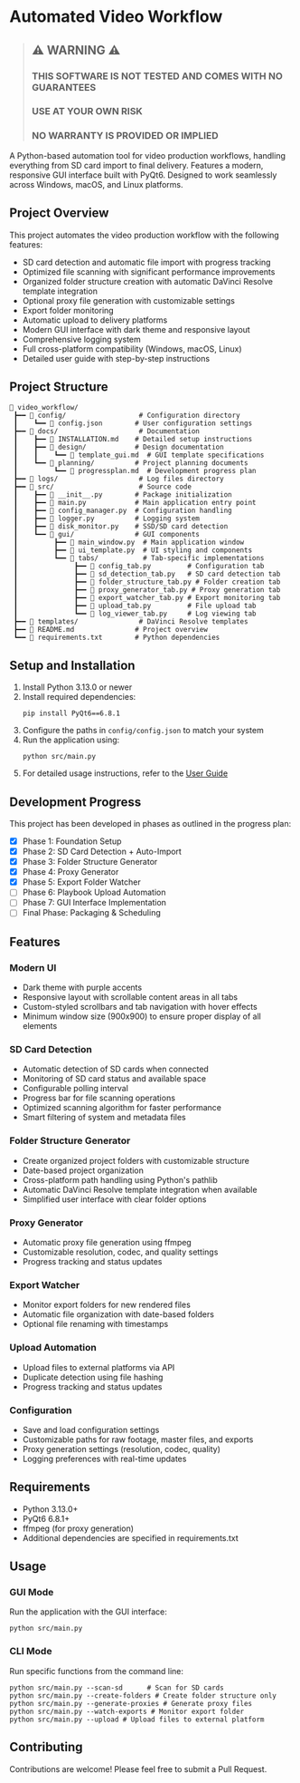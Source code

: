 # Automated Video Workflow

> ## ⚠️ WARNING ⚠️
> ### THIS SOFTWARE IS NOT TESTED AND COMES WITH NO GUARANTEES
> ### USE AT YOUR OWN RISK
> ### NO WARRANTY IS PROVIDED OR IMPLIED

A Python-based automation tool for video production workflows, handling everything from SD card import to final delivery. Features a modern, responsive GUI interface built with PyQt6. Designed to work seamlessly across Windows, macOS, and Linux platforms.

## Project Overview

This project automates the video production workflow with the following features:

- SD card detection and automatic file import with progress tracking
- Optimized file scanning with significant performance improvements
- Organized folder structure creation with automatic DaVinci Resolve template integration
- Optional proxy file generation with customizable settings
- Export folder monitoring
- Automatic upload to delivery platforms
- Modern GUI interface with dark theme and responsive layout
- Comprehensive logging system
- Full cross-platform compatibility (Windows, macOS, Linux)
- Detailed user guide with step-by-step instructions

## Project Structure

```
📁 video_workflow/
 ┣━━ 📁 config/                  # Configuration directory
 ┃    ┗━━ 📄 config.json        # User configuration settings
 ┣━━ 📁 docs/                    # Documentation
 ┃    ┣━━ 📄 INSTALLATION.md    # Detailed setup instructions
 ┃    ┣━━ 📁 design/            # Design documentation
 ┃    ┃    ┗━━ 📄 template_gui.md  # GUI template specifications
 ┃    ┗━━ 📁 planning/          # Project planning documents
 ┃         ┗━━ 📄 progressplan.md  # Development progress plan
 ┣━━ 📁 logs/                    # Log files directory
 ┣━━ 📁 src/                     # Source code
 ┃    ┣━━ 📄 __init__.py        # Package initialization
 ┃    ┣━━ 📄 main.py            # Main application entry point
 ┃    ┣━━ 📄 config_manager.py  # Configuration handling
 ┃    ┣━━ 📄 logger.py          # Logging system
 ┃    ┣━━ 📄 disk_monitor.py    # SSD/SD card detection
 ┃    ┗━━ 📁 gui/               # GUI components
 ┃         ┣━━ 📄 main_window.py  # Main application window
 ┃         ┣━━ 📄 ui_template.py  # UI styling and components
 ┃         ┗━━ 📁 tabs/           # Tab-specific implementations
 ┃              ┣━━ 📄 config_tab.py         # Configuration tab
 ┃              ┣━━ 📄 sd_detection_tab.py   # SD card detection tab
 ┃              ┣━━ 📄 folder_structure_tab.py # Folder creation tab
 ┃              ┣━━ 📄 proxy_generator_tab.py # Proxy generation tab
 ┃              ┣━━ 📄 export_watcher_tab.py # Export monitoring tab
 ┃              ┣━━ 📄 upload_tab.py         # File upload tab
 ┃              ┗━━ 📄 log_viewer_tab.py     # Log viewing tab
 ┣━━ 📁 templates/               # DaVinci Resolve templates
 ┣━━ 📄 README.md               # Project overview
 ┗━━ 📄 requirements.txt        # Python dependencies
```

## Setup and Installation

1. Install Python 3.13.0 or newer
2. Install required dependencies:
   ```
   pip install PyQt6==6.8.1
   ```
3. Configure the paths in `config/config.json` to match your system
4. Run the application using:
   ```
   python src/main.py
   ```
5. For detailed usage instructions, refer to the [User Guide](USER_GUIDE.md)

## Development Progress

This project has been developed in phases as outlined in the progress plan:

- [x] Phase 1: Foundation Setup
- [x] Phase 2: SD Card Detection + Auto-Import
- [x] Phase 3: Folder Structure Generator
- [x] Phase 4: Proxy Generator
- [x] Phase 5: Export Folder Watcher
- [ ] Phase 6: Playbook Upload Automation
- [ ] Phase 7: GUI Interface Implementation
- [ ] Final Phase: Packaging & Scheduling

## Features

### Modern UI
- Dark theme with purple accents
- Responsive layout with scrollable content areas in all tabs
- Custom-styled scrollbars and tab navigation with hover effects
- Minimum window size (900x900) to ensure proper display of all elements

### SD Card Detection
- Automatic detection of SD cards when connected
- Monitoring of SD card status and available space
- Configurable polling interval
- Progress bar for file scanning operations
- Optimized scanning algorithm for faster performance
- Smart filtering of system and metadata files

### Folder Structure Generator
- Create organized project folders with customizable structure
- Date-based project organization
- Cross-platform path handling using Python's pathlib
- Automatic DaVinci Resolve template integration when available
- Simplified user interface with clear folder options

### Proxy Generator
- Automatic proxy file generation using ffmpeg
- Customizable resolution, codec, and quality settings
- Progress tracking and status updates

### Export Watcher
- Monitor export folders for new rendered files
- Automatic file organization with date-based folders
- Optional file renaming with timestamps

### Upload Automation
- Upload files to external platforms via API
- Duplicate detection using file hashing
- Progress tracking and status updates

### Configuration
- Save and load configuration settings
- Customizable paths for raw footage, master files, and exports
- Proxy generation settings (resolution, codec, quality)
- Logging preferences with real-time updates

## Requirements

- Python 3.13.0+
- PyQt6 6.8.1+
- ffmpeg (for proxy generation)
- Additional dependencies are specified in requirements.txt

## Usage

### GUI Mode

Run the application with the GUI interface:

```
python src/main.py
```

### CLI Mode

Run specific functions from the command line:

```
python src/main.py --scan-sd      # Scan for SD cards
python src/main.py --create-folders # Create folder structure only
python src/main.py --generate-proxies # Generate proxy files
python src/main.py --watch-exports # Monitor export folder
python src/main.py --upload # Upload files to external platform
```

## Contributing

Contributions are welcome! Please feel free to submit a Pull Request.
